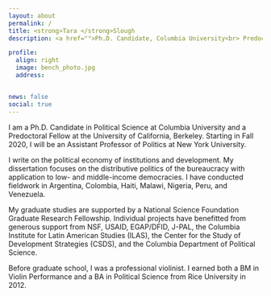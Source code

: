 ```yaml
---
layout: about
permalink: /
title: <strong>Tara </strong>Slough
description: <a href="">Ph.D. Candidate, Columbia University<br> Predoctoral Fellow, UC Berkeley</a>

profile:
  align: right
  image: bench_photo.jpg
  address:


news: false
social: true
---
```

I am a Ph.D. Candidate in Political Science at Columbia University and a Predoctoral Fellow at the University of California, Berkeley. Starting in Fall 2020, I will be an Assistant Professor of Politics at New York University.

I write on the political economy of institutions and development. My dissertation focuses on the distributive politics of the bureaucracy with application to low- and middle-income democracies. I have conducted fieldwork in Argentina, Colombia, Haiti, Malawi, Nigeria, Peru, and Venezuela.

My graduate studies are supported by a National Science Foundation Graduate Research Fellowship. Individual projects have benefitted from generous support from NSF, USAID, EGAP/DFID, J-PAL, the Columbia Institute for Latin American Studies (ILAS), the Center for the Study of Development Strategies (CSDS), and the Columbia Department of Political Science.

Before graduate school, I was a professional violinist. I earned both a BM in Violin Performance and a BA in Political Science from Rice University in 2012.
